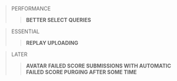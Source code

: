> PERFORMANCE
>>**BETTER SELECT QUERIES**

> ESSENTIAL
>>**REPLAY UPLOADING**

>LATER
>>**AVATAR**
>>**FAILED SCORE SUBMISSIONS WITH AUTOMATIC FAILED SCORE PURGING AFTER SOME TIME**
